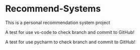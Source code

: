 # Recommend-Systems
This is a personal recommendation system project

A test for use vs-code to check branch and commit to GitHub!

A test for use pycharm to check branch and commit to GitHub!